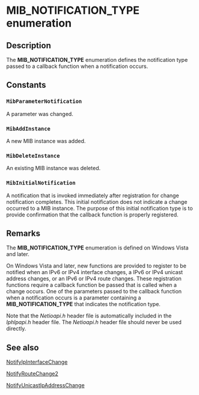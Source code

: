# MIB_NOTIFICATION_TYPE enumeration

## Description

The **MIB_NOTIFICATION_TYPE** enumeration defines the notification type passed to a callback function when a notification occurs.

## Constants

### `MibParameterNotification`

A parameter was changed.

### `MibAddInstance`

A new MIB instance was added.

### `MibDeleteInstance`

An existing MIB instance was deleted.

### `MibInitialNotification`

A notification that is invoked immediately after registration for change notification completes. This initial notification does not indicate a change occurred to a MIB instance. The purpose of this initial notification type is to provide confirmation that the callback function is properly registered.

## Remarks

The **MIB_NOTIFICATION_TYPE** enumeration is defined on Windows Vista and later.

On Windows Vista and later, new functions are provided to register to be notified when an IPv6 or IPv4 interface changes, a IPv6 or IPv4 unicast address changes, or an IPv6 or IPv4 route changes. These registration functions require a callback function be passed that is called when a change occurs. One of the parameters passed to the callback function when a notification occurs is a parameter containing a **MIB_NOTIFICATION_TYPE** that indicates the notification type.

Note that the *Netioapi.h* header file is automatically included in the *Iphlpapi.h* header file. The *Netioapi.h* header file should never be used directly.

## See also

[NotifyIpInterfaceChange](https://learn.microsoft.com/windows/desktop/api/netioapi/nf-netioapi-notifyipinterfacechange)

[NotifyRouteChange2](https://learn.microsoft.com/windows/desktop/api/netioapi/nf-netioapi-notifyroutechange2)

[NotifyUnicastIpAddressChange](https://learn.microsoft.com/windows/desktop/api/netioapi/nf-netioapi-notifyunicastipaddresschange)